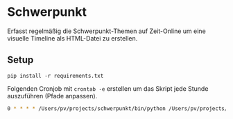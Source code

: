 # Schwerpunkt

Erfasst regelmäßig die Schwerpunkt-Themen auf Zeit-Online um eine visuelle 
Timeline als HTML-Datei zu erstellen.

## Setup

```pip install -r requirements.txt```

Folgenden Cronjob mit `crontab -e` erstellen um das Skript jede Stunde auszuführen 
(Pfade anpassen).

```bash
0 * * * * /Users/pv/projects/schwerpunkt/bin/python /Users/pv/projects/schwerpunkt/src/schwerpunkt/main.py >> /Users/pv/projects/schwerpunkt/cron.log 2>&1
```
